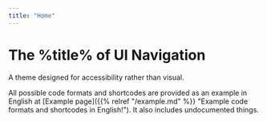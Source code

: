 ```yaml
---
title: "Home"
---
```

# The %title% of UI Navigation
A theme designed for accessibility rather than visual.

All possible code formats and shortcodes are provided as an example in English at [Example page]({{% relref "/example.md" %}} "Example code formats and shortcodes in English!"). It also includes undocumented things.